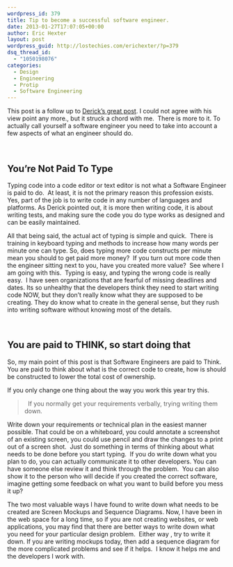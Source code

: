 ```yaml
---
wordpress_id: 379
title: Tip to become a successful software engineer.
date: 2013-01-27T17:07:05+00:00
author: Eric Hexter
layout: post
wordpress_guid: http://lostechies.com/erichexter/?p=379
dsq_thread_id:
  - "1050198076"
categories:
  - Design
  - Engineering
  - Protip
  - Software Engineering
---
```

This post is a follow up to <a href="http://lostechies.com/derickbailey/2013/01/21/you-are-not-paid-to-write-software/" target="_blank">Derick’s great post</a>. I could not agree with his view point any more., but it struck a chord with me.  There is more to it. To actually call yourself a software engineer you need to take into account a few aspects of what an engineer should do.

&nbsp;

## You&#8217;re Not Paid To Type

Typing code into a code editor or text editor is not what a Software Engineer is paid to do.  At least, it is not the primary reason this profession exists.  Yes, part of the job is to write code in any number of languages and platforms. As Derick pointed out, it is more then writing code, it is about writing tests, and making sure the code you do type works as designed and can be easily maintained.

All that being said, the actual act of typing is simple and quick.  There is training in keyboard typing and methods to increase how many words per minute one can type. So, does typing more code constructs per minute mean you should to get paid more money?  If you turn out more code then the engineer sitting next to you, have you created more value?  See where I am going with this.  Typing is easy, and typing the wrong code is really easy.  I have seen organizations that are fearful of missing deadlines and dates. Its so unhealthy that the developers think they need to start writing code NOW, but they don’t really know what they are supposed to be creating. They do know what to create in the general sense, but they rush into writing software without knowing most of the details.

&nbsp;

## You are paid to THINK, so start doing that

So, my main point of this post is that Software Engineers are paid to Think.  You are paid to think about what is the correct code to create, how is should be constructed to lower the total cost of ownership.

If you only change one thing about the way you work this year try this.

>   If you normally get your requirements verbally, trying writing them down.

Write down your requirements or technical plan in the easiest manner possible. That could be on a whiteboard, you could annotate a screenshot of an existing screen, you could use pencil and draw the changes to a print out of a screen shot.  Just do something in terms of thinking about what needs to be done before you start typing.  If you do write down what you plan to do, you can actually communicate it to other developers. You can have someone else review it and think through the problem.  You can also show it to the person who will decide if you created the correct software, imagine getting some feedback on what you want to build before you mess it up?

The two most valuable ways I have found to write down what needs to be created are Screen Mockups and Sequence Diagrams. Now, I have been in the web space for a long time, so if you are not creating websites, or web applications, you may find that there are better ways to write down what you need for your particular design problem.  Either way , try to write it down. If you are writing mockups today, then add a sequence diagram for the more complicated problems and see if it helps.  I know it helps me and the developers I work with.